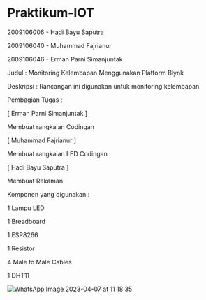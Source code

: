 # Praktikum-IOT

2009106006 - Hadi Bayu Saputra

2009106040 - Muhammad Fajrianur

2009106046 - Erman Parni Simanjuntak


Judul :
Monitoring Kelembapan Menggunakan Platform Blynk


Deskripsi :
Rancangan ini digunakan untuk monitoring kelembapan


Pembagian Tugas :

[ Erman Parni Simanjuntak ]

Membuat rangkaian 
Codingan

[ Muhammad Fajrianur ]

Membuat rangkaian LED
Codingan

[ Hadi Bayu Saputra ]

Membuat Rekaman


Komponen yang digunakan :

1 Lampu LED

1 Breadboard

1 ESP8266

1 Resistor

4 Male to Male Cables

1 DHT11


![WhatsApp Image 2023-04-07 at 11 18 35](https://user-images.githubusercontent.com/74283022/230541152-5c98d04c-77e7-4d99-96cc-288cffe80fb2.jpeg)


